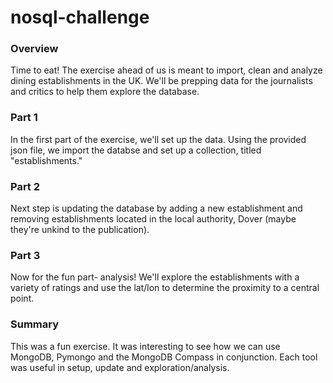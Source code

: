 # nosql-challenge

### Overview
Time to eat! The exercise ahead of us is meant to import, clean and analyze dining establishments in the UK. We'll be prepping data for the journalists and critics to help them explore the database. 

### Part 1
In the first part of the exercise, we'll set up the data. Using the provided json file, we import the databse and set up a collection, titled "establishments."

### Part 2
Next step is updating the database by adding a new establishment and removing establishments located in the local authority, Dover (maybe they're unkind to the publication). 

### Part 3
Now for the fun part- analysis! We'll explore the establishments with a variety of ratings and use the lat/lon to determine the proximity to a central point. 

### Summary
This was a fun exercise. It was interesting to see how we can use MongoDB, Pymongo and the MongoDB Compass in conjunction. Each tool was useful in setup, update and exploration/analysis. 